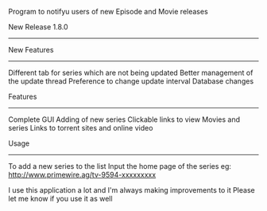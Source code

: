 Program to notifyu users of new Episode and Movie releases

New Release 1.8.0
************************

New Features
****************************
Different tab for series which are not being updated
Better management of the update thread
Preference to change update interval
Database changes


Features
********************************
Complete GUI
Adding of new series
Clickable links to view Movies and series
Links to torrent sites and online video


Usage
***********************************
To add a new series to the list
Input the home page of the series
eg: http://www.primewire.ag/tv-9594-xxxxxxxxx


I use this application a lot and I'm always making improvements to it
Please let me know if you use it as well

